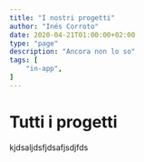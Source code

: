 ```yaml
---
title: "I nostri progetti"
author: "Inés Corroto"
date: 2020-04-21T01:00:00+02:00
type: "page"
description: "Ancora non lo so"
tags: [
    "in-app",
]
---
```

# Tutti i progetti
kjdsaljdsfjdsafjsdjfds
